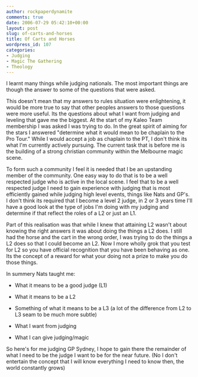 ```yaml
---
author: rockpaperdynamite
comments: true
date: 2006-07-29 05:42:10+00:00
layout: post
slug: of-carts-and-horses
title: Of Carts and Horses
wordpress_id: 107
categories:
- Judging
- Magic The Gathering
- Theology
---
```


I learnt many things while judging nationals. The most important things are though the answer to some of the questions that were asked.

This doesn't mean that my answers to rules situation were enlightening, it would be more true to say that other peoples answers to those questions were more useful. Its the questions about what I want from judging and leveling that gave me the biggest.<!-- more -->
At the start of my Kaleo Team membership I was asked I was trying to do. In the great spirit of aiming for the stars I answered "determine what it would mean to be chaplain to the Pro Tour." While I would accept a job as chaplain to the PT, I don't think its what I'm currently actively pursuing. The current task that is before me is the building of a strong christian community within the Melbourne magic scene.

To form such a community I feel it is needed that I be an upstanding member of the community. One easy way to do that is to be a well respected judge who is active in the local scene. I feel that to be a well respected judge I need to gain experience with judging that is most efficiently gained while judging high level events, things like Nats and GP's. I don't think its required that I become a level 2 judge, in 2 or 3 years time I'll have a good look at the type of jobs I'm doing with my judging and determine if that reflect the roles of a L2 or just an L1.

Part of this realisation was that while I knew that attaining L2 wasn't about knowing the right answers it was about doing the things a L2 does. I still had the horse and the cart in the wrong order, I was trying to do the things a L2 does so that I could become an L2. Now I more wholly grok that you test for L2 so you have official recognition that you have been behaving as one. Its the concept of a reward for what your doing not a prize to make you do those things.

In summery Nats taught me:



	
  * What it means to be a good judge (L1)

	
  * What it means to be a L2

	
  * Something of what it means to be a L3 (a lot of the difference from L2 to L3 seam to be much more subtle)

	
  * What I want from judging

	
  * What I can give judging/magic


So here's for me judging GP Sydney, I hope to gain there the remainder of what I need to be the judge I want to be for the near future. (No I don't entertain the concept that I will know everything I need to know then, the world constantly grows)
